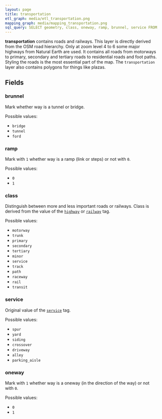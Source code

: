 ```yaml
---
layout: page
title: transportation
etl_graph: media/etl_transportation.png
mapping_graph: media/mapping_transportation.png
sql_query: SELECT geometry, class, oneway, ramp, brunnel, service FROM layer_transportation(ST_SetSRID('BOX3D(-20037508.34 -20037508.34, 20037508.34 20037508.34)'::box3d, 3857 ), 14)
---
```

**transportation** contains roads and railways.
This layer is directly derived from the OSM road hierarchy.
Only at zoom level 4 to 6 some major highways from Natural Earth
are used.
It contains all roads from motorways to primary, secondary and
tertiary roads to residential roads and
foot paths. Styling the roads is the most essential part of the map.
The `transportation` layer also contains polygons for things like plazas.

## Fields

### brunnel

Mark whether way is a tunnel or bridge.

Possible values:

- `bridge`
- `tunnel`
- `ford`

### ramp

Mark with `1` whether way is a ramp (link or steps)
or not with `0`.

Possible values:

- `0`
- `1`

### class

Distinguish between more and less important roads or railways.
Class is derived from the value of the
[`highway`](http://wiki.openstreetmap.org/wiki/Key:highway) or
[`railway`](http://wiki.openstreetmap.org/wiki/Key:railway) tag.

Possible values:

- `motorway`
- `trunk`
- `primary`
- `secondary`
- `tertiary`
- `minor`
- `service`
- `track`
- `path`
- `raceway`
- `rail`
- `transit`

### service

Original value of the [`service`](http://wiki.openstreetmap.org/wiki/Key:service) tag.

Possible values:

- `spur`
- `yard`
- `siding`
- `crossover`
- `driveway`
- `alley`
- `parking_aisle`

### oneway

Mark with `1` whether way is a oneway (in the direction of the way)
or not with `0`.

Possible values:

- `0`
- `1`




